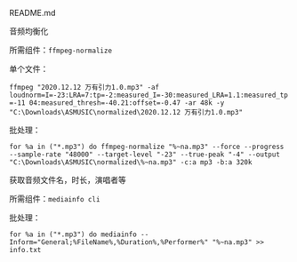 README.md

音频均衡化

所需组件：```ffmpeg-normalize```

单个文件：

```ffmpeg "2020.12.12 万有引力1.0.mp3" -af loudnorm=I=-23:LRA=7:tp=-2:measured_I=-30:measured_LRA=1.1:measured_tp=-11 04:measured_thresh=-40.21:offset=-0.47 -ar 48k -y "C:\Downloads\ASMUSIC\normalized\2020.12.12 万有引力1.0.mp3"```


批处理：

```for %a in ("*.mp3") do ffmpeg-normalize "%~na.mp3" --force --progress --sample-rate "48000" --target-level "-23" --true-peak "-4" --output "C:\Downloads\ASMUSIC\normalized\%~na.mp3" -c:a mp3 -b:a 320k```



获取音频文件名，时长，演唱者等



所需组件：```mediainfo cli```



批处理：

```for %a in ("*.mp3") do mediainfo --Inform="General;%FileName%,%Duration%,%Performer%" "%~na.mp3" >> info.txt```


